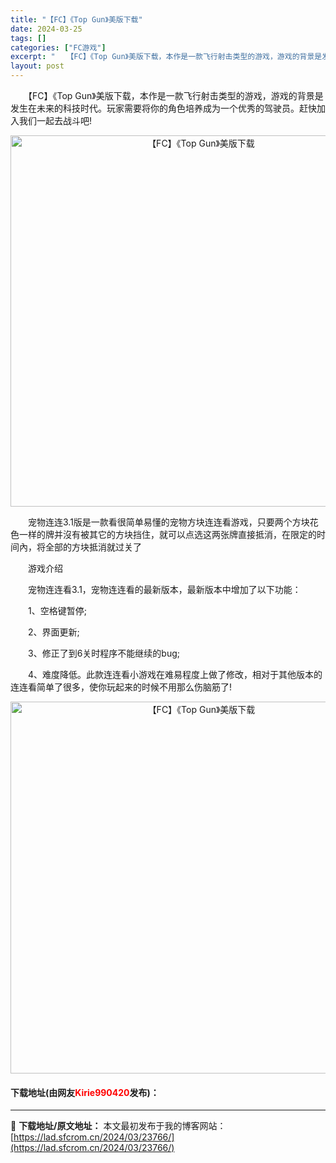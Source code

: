 ```yaml
---
title: "【FC】《Top Gun》美版下载"
date: 2024-03-25
tags: []
categories: ["FC游戏"]
excerpt: "　　【FC】《Top Gun》美版下载，本作是一款飞行射击类型的游戏，游戏的背景是发生在未来的科技时代。玩家需要将你的角色培养成为一个优秀的驾驶员。赶快加入我们一起去战斗吧! 　　宠物连连3.1版是一款看很简单易懂的宠物方块连连看游戏，只要两个方块花色一样的牌并沒有被其它的方块挡住，就可以点选这两张&hellip;"
layout: post
---
```


 <p>　　【FC】《Top Gun》美版下载，本作是一款飞行射击类型的游戏，游戏的背景是发生在未来的科技时代。玩家需要将你的角色培养成为一个优秀的驾驶员。赶快加入我们一起去战斗吧!</p> <p align="center"><img align="" border="0" src="https://lad.sfcrom.cn/wp-content/uploads/2024/03/20240325_66019c0900114.png" width="594" alt="【FC】《Top Gun》美版下载" /></p> <p>　　宠物连连3.1版是一款看很简单易懂的宠物方块连连看游戏，只要两个方块花色一样的牌并沒有被其它的方块挡住，就可以点选这两张牌直接抵消，在限定的时间內，将全部的方块抵消就过关了</p> <p>　　游戏介绍</p> <p>　　宠物连连看3.1，宠物连连看的最新版本，最新版本中增加了以下功能：</p> <p>　　1、空格键暂停;</p> <p>　　2、界面更新;</p> <p>　　3、修正了到6关时程序不能继续的bug;</p> <p>　　4、难度降低。此款连连看小游戏在难易程度上做了修改，相对于其他版本的连连看简单了很多，使你玩起来的时候不用那么伤脑筋了!</p> <p align="center"><img align="" border="0" src="https://lad.sfcrom.cn/wp-content/uploads/2024/03/20240325_66019c0a93712.png" width="595" alt="【FC】《Top Gun》美版下载" /></p> <p><h4>下载地址(由网友<font color="red">Kirie990420</font>发布)：</h4></p> 

---
📖 **下载地址/原文地址：** 本文最初发布于我的博客网站：[https://lad.sfcrom.cn/2024/03/23766/](https://lad.sfcrom.cn/2024/03/23766/)
